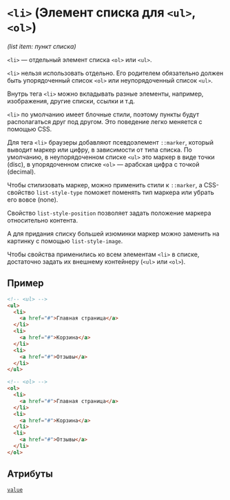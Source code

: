 # `<li>` (Элемент списка для `<ul>`, `<ol>`)

_(list item: пункт списка)_

`<li>` — отдельный элемент списка `<ol>` или `<ul>`.

`<li>` нельзя использовать отдельно. Его родителем обязательно должен быть упорядоченный список `<ol>` или неупорядоченный список `<ul>`.

Внутрь тега `<li>` можно вкладывать разные элементы, например, изображения, другие списки, ссылки и т.д.

`<li>` по умолчанию имеет блочные стили, поэтому пункты будут располагаться друг под другом. Это поведение легко меняется с помощью CSS.

Для тега `<li>` браузеры добавляют псевдоэлемент `::marker`, который выводит маркер или цифру, в зависимости от типа списка. По умолчанию, в неупорядоченном списке `<ul>` это маркер в виде точки (disc), в упорядоченном списке `<ol>` — арабская цифра с точкой (decimal).

Чтобы стилизовать маркер, можно применить стили к `::marker`, а CSS-свойство `list-style-type` поможет поменять тип маркера или убрать его вовсе (none).

Свойство `list-style-position` позволяет задать положение маркера относительно контента.

А для придания списку большей изюминки маркер можно заменить на картинку с помощью `list-style-image`.

Чтобы свойства применились ко всем элементам `<li>` в списке, достаточно задать их внешнему контейнеру (`<ul>` или `<ol>`).

## Пример

```html
<!-- <ul> -->
<ul>
  <li>
    <a href="#">Главная страница</a>
  </li>
  <li>
    <a href="#">Корзина</a>
  </li>
  <li>
    <a href="#">Отзывы</a>
  </li>
</ul>

<!-- <ol> -->
<ol>
  <li>
    <a href="#">Главная страница</a>
  </li>
  <li>
    <a href="#">Корзина</a>
  </li>
  <li>
    <a href="#">Отзывы</a>
  </li>
</ol>
```

## Атрибуты

[`value`](<../ATTRIBUTES/value (ЗНАЧЕНИЕ).md>)
